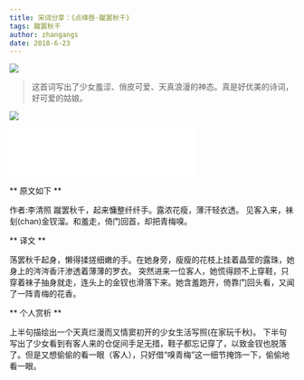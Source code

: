 ```yaml
---
title: 宋词分享：《点绛唇·蹴罢秋千》
tags: 蹴罢秋千
author: zhangangs
date: 2018-6-23
---
```

![](http://oxi2boc62.bkt.clouddn.com/6-23-02.jpg)

> 这首词写出了少女羞涩、俏皮可爱、天真浪漫的神态。真是好优美的诗词，好可爱的姑娘。

![](https://tb2.bdstatic.com/tb/editor/images/tsj/t_0035.gif)

<iframe frameborder="no" border="0" marginwidth="0" marginheight="0" width=330 height=86 src="//music.163.com/outchain/player?type=2&id=516872617&auto=1&height=66"></iframe>

** 原文如下 **

作者:李清照
蹴罢秋千，起来慵整纤纤手。露浓花瘦，薄汗轻衣透。
见客入来，袜刬(chan)金钗溜。和羞走，倚门回首，却把青梅嗅。


** 译文 **

荡罢秋千起身，懒得揉搓细嫩的手。在她身旁，瘦瘦的花枝上挂着晶莹的露珠，她身上的涔涔香汗渗透着薄薄的罗衣。
突然进来一位客人，她慌得顾不上穿鞋，只穿着袜子抽身就走，连头上的金钗也滑落下来。她含羞跑开，倚靠门回头看，又闻了一阵青梅的花香。

** 个人赏析 **

上半句描绘出一个天真烂漫而又情窦初开的少女生活写照(在家玩千秋)。
下半句写出了少女看到有客人来的仓促间手足无措，鞋子都忘记穿了，以致金钗也脱落了。但是又想偷偷的看一眼（客人），只好借“嗅青梅”这一细节掩饰一下，偷偷地看一眼。
